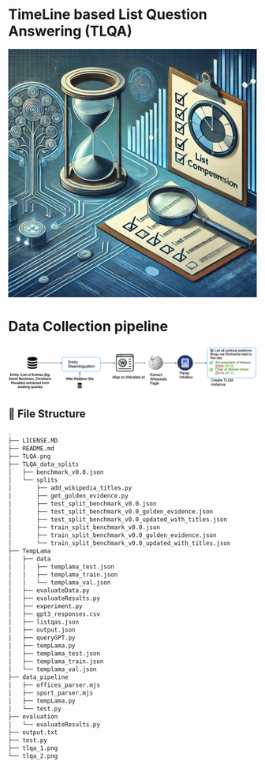 # TimeLine based List Question Answering (TLQA)

<p align="center">
  <img src="TLQA.png" />
</p>

# Data Collection pipeline
<p align="center">
  <img src="pipeline_tlqa.png" />
</p>

##  :file_folder: File Structure

```
.
├── LICENSE.MD
├── README.md
├── TLQA.png
├── TLQA_data_splits
│   ├── benchmark_v0.0.json
│   └── splits
│       ├── add_wikipedia_titles.py
│       ├── get_golden_evidence.py
│       ├── test_split_benchmark_v0.0.json
│       ├── test_split_benchmark_v0.0_golden_evidence.json
│       ├── test_split_benchmark_v0.0_updated_with_titles.json
│       ├── train_split_benchmark_v0.0.json
│       ├── train_split_benchmark_v0.0_golden_evidence.json
│       └── train_split_benchmark_v0.0_updated_with_titles.json
├── TempLama
│   ├── data
│   │   ├── templama_test.json
│   │   ├── templama_train.json
│   │   └── templama_val.json
│   ├── evaluateData.py
│   ├── evaluateResults.py
│   ├── experiment.py
│   ├── gpt3_responses.csv
│   ├── listqas.json
│   ├── output.json
│   ├── queryGPT.py
│   ├── tempLama.py
│   ├── templama_test.json
│   ├── templama_train.json
│   └── templama_val.json
├── data_pipeline
│   ├── offices_parser.mjs
│   ├── sport_parser.mjs
│   ├── tempLama.py
│   └── test.py
├── evaluation
│   └── evaluateResults.py
├── output.txt
├── test.py
├── tlqa_1.png
└── tlqa_2.png
```
